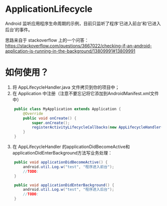 # ApplicationLifecycle
Android 监听应用程序生命周期的示例，目前只监听了程序‘已进入前台’和‘已进入后台’的事件。

思路来自于 stackoverflow 上的一个问答：https://stackoverflow.com/questions/3667022/checking-if-an-android-application-is-running-in-the-background/13809991#13809991

# 如何使用？
1. 将 AppLifecycleHandler.java 文件拷贝到你的项目中；
2. 在 Application 中注册（注意不要忘记将它添加到AndroidManifest.xml文件中）
```Java
    public class MyApplication extends Application {
        @Override
        public void onCreate() {
            super.onCreate();
            registerActivityLifecycleCallbacks(new AppLifecycleHandler());
        }
    }
```

3. 在 AppLifecycleHandler 的applicationDidBecomeActive和applicationDidEnterBackground方法写业务处理：

```Java
    public void applicationDidBecomeActive() {
        android.util.Log.w("test", "程序进入前台");
        //TODO:
    }

    public void applicationDidEnterBackground() {
        android.util.Log.w("test", "程序进入后台");
        //TODO:
    }
```
